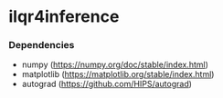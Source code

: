 # ilqr4inference

### Dependencies
- numpy (https://numpy.org/doc/stable/index.html)
- matplotlib (https://matplotlib.org/stable/index.html)
- autograd (https://github.com/HIPS/autograd)
